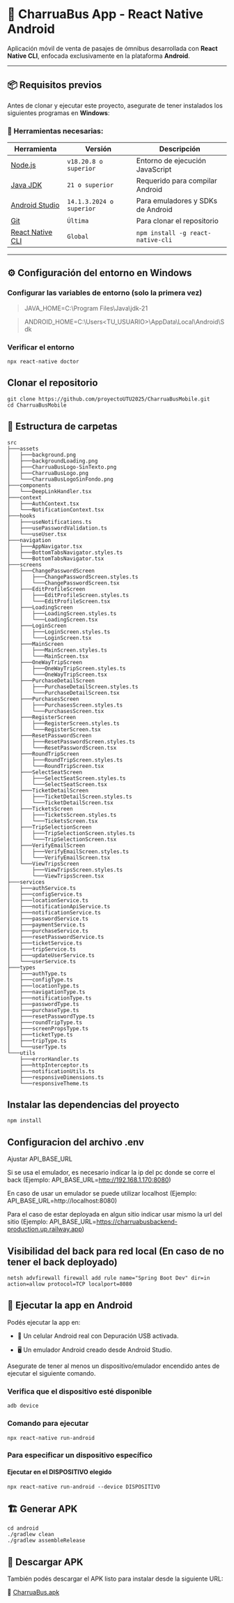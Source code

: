 # 🚌 CharruaBus App - React Native Android

Aplicación móvil de venta de pasajes de ómnibus desarrollada con **React Native CLI**, enfocada exclusivamente en la plataforma **Android**.

---

## 📦 Requisitos previos

Antes de clonar y ejecutar este proyecto, asegurate de tener instalados los siguientes programas en **Windows**:

### 🔧 Herramientas necesarias:

| Herramienta | Versión | Descripción |
|------------|---------|-------------|
| [Node.js](https://nodejs.org/) | `v18.20.8 o superior` | Entorno de ejecución JavaScript |
| [Java JDK](https://www.oracle.com/java/technologies/javase/jdk21-archive-downloads.html) | `21 o superior` | Requerido para compilar Android |
| [Android Studio](https://developer.android.com/studio) | `14.1.3.2024 o superior` | Para emuladores y SDKs de Android |
| [Git](https://git-scm.com/) | `Última` | Para clonar el repositorio |
| [React Native CLI](https://reactnative.dev/docs/environment-setup) | `Global` | ```npm install -g react-native-cli``` |

---

## ⚙️ Configuración del entorno en Windows

### Configurar las variables de entorno (solo la primera vez)

> JAVA_HOME=C:\Program Files\Java\jdk-21

> ANDROID_HOME=C:\Users\<TU_USUARIO>\AppData\Local\Android\Sdk

### Verificar el entorno

```
npx react-native doctor
````

## Clonar el repositorio

```
git clone https://github.com/proyectoUTU2025/CharruaBusMobile.git
cd CharruaBusMobile
```

## 📁 Estructura de carpetas

```
src
├───assets
│   ├───background.png
│   ├───backgroundLoading.png
│   ├───CharruaBusLogo-SinTexto.png
│   ├───CharruaBusLogo.png
│   └───CharruaBusLogoSinFondo.png
├───components
│   └───DeepLinkHandler.tsx
├───context
│   ├───AuthContext.tsx
│   └───NotificationContext.tsx
├───hooks
│   ├───useNotifications.ts
│   ├───usePasswordValidation.ts
│   └───useUser.tsx
├───navigation
│   ├───AppNavigator.tsx
│   ├───BottomTabsNavigator.styles.ts
│   └───BottomTabsNavigator.tsx
├───screens
│   ├───ChangePasswordScreen
│   │   ├───ChangePasswordScreen.styles.ts
│   │   └───ChangePasswordScreen.tsx
│   ├───EditProfileScreen
│   │   ├───EditProfileScreen.styles.ts
│   │   └───EditProfileScreen.tsx
│   ├───LoadingScreen
│   │   ├───LoadingScreen.styles.ts
│   │   └───LoadingScreen.tsx
│   ├───LoginScreen
│   │   ├───LoginScreen.styles.ts
│   │   └───LoginScreen.tsx
│   ├───MainScreen
│   │   ├───MainScreen.styles.ts
│   │   └───MainScreen.tsx
│   ├───OneWayTripScreen
│   │   ├───OneWayTripScreen.styles.ts
│   │   └───OneWayTripScreen.tsx
│   ├───PurchaseDetailScreen
│   │   ├───PurchaseDetailScreen.styles.ts
│   │   └───PurchaseDetailScreen.tsx
│   ├───PurchasesScreen
│   │   ├───PurchasesScreen.styles.ts
│   │   └───PurchasesScreen.tsx
│   ├───RegisterScreen
│   │   ├───RegisterScreen.styles.ts
│   │   └───RegisterScreen.tsx
│   ├───ResetPasswordScreen
│   │   ├───ResetPasswordScreen.styles.ts
│   │   └───ResetPasswordScreen.tsx
│   ├───RoundTripScreen
│   │   ├───RoundTripScreen.styles.ts
│   │   └───RoundTripScreen.tsx
│   ├───SelectSeatScreen
│   │   ├───SelectSeatScreen.styles.ts
│   │   └───SelectSeatScreen.tsx
│   ├───TicketDetailScreen
│   │   ├───TicketDetailScreen.styles.ts
│   │   └───TicketDetailScreen.tsx
│   ├───TicketsScreen
│   │   ├───TicketsScreen.styles.ts
│   │   └───TicketsScreen.tsx
│   ├───TripSelectionScreen
│   │   ├───TripSelectionScreen.styles.ts
│   │   └───TripSelectionScreen.tsx
│   ├───VerifyEmailScreen
│   │   ├───VerifyEmailScreen.styles.ts
│   │   └───VerifyEmailScreen.tsx
│   └───ViewTripsScreen
│       ├───ViewTripsScreen.styles.ts
│       └───ViewTripsScreen.tsx
├───services
│   ├───authService.ts
│   ├───configService.ts
│   ├───locationService.ts
│   ├───notificationApiService.ts
│   ├───notificationService.ts
│   ├───passwordService.ts
│   ├───paymentService.ts
│   ├───purchaseService.ts
│   ├───resetPasswordService.ts
│   ├───ticketService.ts
│   ├───tripService.ts
│   ├───updateUserService.ts
│   └───userService.ts
├───types
│   ├───authType.ts
│   ├───configType.ts
│   ├───locationType.ts
│   ├───navigationType.ts
│   ├───notificationType.ts
│   ├───passwordType.ts
│   ├───purchaseType.ts
│   ├───resetPasswordType.ts
│   ├───roundTripType.ts
│   ├───screenPropsType.ts
│   ├───ticketType.ts
│   ├───tripType.ts
│   └───userType.ts
└───utils
    ├───errorHandler.ts
    ├───httpInterceptor.ts
    ├───notificationUtils.ts
    ├───responsiveDimensions.ts
    └───responsiveTheme.ts
```

## Instalar las dependencias del proyecto

```
npm install
```

## Configuracion del archivo .env

Ajustar API_BASE_URL

Si se usa el emulador, es necesario indicar la ip del pc donde se corre el back (Ejemplo: API_BASE_URL=http://192.168.1.170:8080)

En caso de usar un emulador se puede utilizar localhost (Ejemplo: API_BASE_URL=http://localhost:8080)

Para el caso de estar deployada en algun sitio indicar usar mismo la url del sitio (Ejemplo: API_BASE_URL=https://charruabusbackend-production.up.railway.app)

## Visibilidad del back para red local (En caso de no tener el back deployado)

```
netsh advfirewall firewall add rule name="Spring Boot Dev" dir=in action=allow protocol=TCP localport=8080
```
## 📱 Ejecutar la app en Android

Podés ejecutar la app en:

- 📱 Un celular Android real con Depuración USB activada.

- 🖥️ Un emulador Android creado desde Android Studio.

Asegurate de tener al menos un dispositivo/emulador encendido antes de ejecutar el siguiente comando.

### Verifica que el dispositivo esté disponible

```
adb device
```

### Comando para ejecutar

```
npx react-native run-android
```

### Para especificar un dispositivo específico
#### Ejecutar en el DISPOSITIVO elegido

```
npx react-native run-android --device DISPOSITIVO
```

## 🏗️ Generar APK

```
cd android
./gradlew clean
./gradlew assembleRelease
```

## 📲 Descargar APK
También podés descargar el APK listo para instalar desde la siguiente URL:

🔗 [CharruaBus.apk](https://drive.google.com/uc?export=download&id=1yekRl0MtEzKw166p0UkX6WCDPPtW-7C6)

